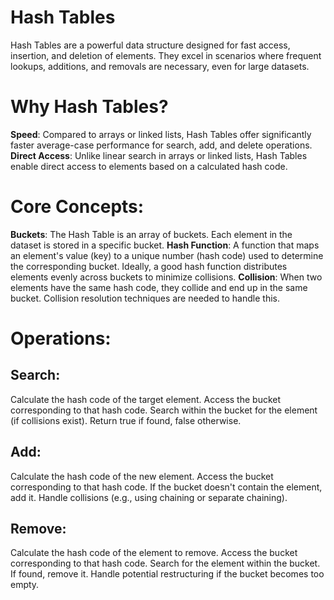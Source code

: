 # Hash Tables

Hash Tables are a powerful data structure designed for fast access, insertion, and deletion of elements. They excel in scenarios where frequent lookups, additions, and removals are necessary, even for large datasets.

# Why Hash Tables?

**Speed**: Compared to arrays or linked lists, Hash Tables offer significantly faster average-case performance for search, add, and delete operations.
**Direct Access**: Unlike linear search in arrays or linked lists, Hash Tables enable direct access to elements based on a calculated hash code.

# Core Concepts:

**Buckets**: The Hash Table is an array of buckets. Each element in the dataset is stored in a specific bucket.
**Hash Function**: A function that maps an element's value (key) to a unique number (hash code) used to determine the corresponding bucket. Ideally, a good hash function distributes elements evenly across buckets to minimize collisions.
**Collision**: When two elements have the same hash code, they collide and end up in the same bucket. Collision resolution techniques are needed to handle this.

# Operations:

## Search:

Calculate the hash code of the target element.
Access the bucket corresponding to that hash code.
Search within the bucket for the element (if collisions exist).
Return true if found, false otherwise.

## Add:

Calculate the hash code of the new element.
Access the bucket corresponding to that hash code.
If the bucket doesn't contain the element, add it.
Handle collisions (e.g., using chaining or separate chaining).

## Remove:

Calculate the hash code of the element to remove.
Access the bucket corresponding to that hash code.
Search for the element within the bucket.
If found, remove it.
Handle potential restructuring if the bucket becomes too empty.
